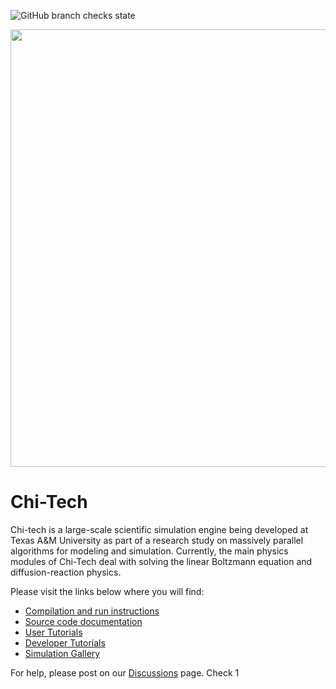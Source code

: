 ![GitHub branch checks state](https://img.shields.io/github/checks-status/chi-tech/chi-tech/development?label=Development)

<p align="center">
  <img src="doc/HTMLimages/CoolPics/banner.png" width="700">
</p>

# Chi-Tech #

Chi-tech is a large-scale scientific simulation engine being developed at 
Texas A&M University as part of a research study on massively parallel 
algorithms for modeling and simulation. Currently, the main physics modules 
of Chi-Tech deal with solving the linear Boltzmann equation and 
diffusion-reaction physics.

Please visit the links below where you will find:

- [Compilation and run instructions](doc/Start_install.md)
- [Source code documentation](doc/Start_source_code_doc.md)
- [User Tutorials](doc/Start_user_tutorials.md)
- [Developer Tutorials](doc/Start_developer_tutorials.md)
- [Simulation Gallery](doc/Gallery.md)

For help, please post on our [Discussions](https://github.com/chi-tech/chi-tech/discussions) page.
Check 1